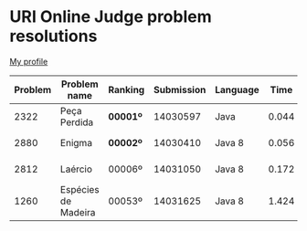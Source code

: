 # URI Online Judge problem resolutions

[My profile](https://www.urionlinejudge.com.br/judge/pt/profile/349069)

| Problem | Problem name | Ranking | Submission | Language | Time | Submission date |
|------|---------------------|--------|----------|--------|-------|-------------------|
| 2322 | Peça Perdida        | **00001º** | 14030597 | Java   | 0.044 | 30/04/19 23:32:20 |
| 2880 | Enigma              | **00002º** | 14030410 | Java 8 | 0.056 | 30/04/19 23:01:37 |
| 2812 | Laércio             | 00006º | 14031050 | Java 8 | 0.172 | 01/05/19 00:03:56 |
| 1260 | Espécies de Madeira | 00053º | 14031625 | Java 8 | 1.424 | 01/05/19 01:10:08 |